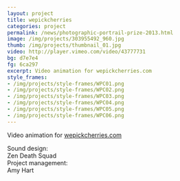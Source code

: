 ```yaml
---
layout: project
title: wepickcherries
categories: project
permalink: /news/photographic-portrail-prize-2013.html
image: /img/projects/303955492_960.jpg
thumb: /img/projects/thumbnail_01.jpg
video: http://player.vimeo.com/video/43777731
bg: d7e7e4
fg: 6ca297
excerpt: Video animation for wepickcherries.com
style_frames:
- /img/projects/style-frames/WPC01.png
- /img/projects/style-frames/WPC02.png
- /img/projects/style-frames/WPC03.png
- /img/projects/style-frames/WPC04.png
- /img/projects/style-frames/WPC05.png
- /img/projects/style-frames/WPC06.png
---
```


Video animation for [wepickcherries.com](wepickcherries.com)

Sound design: <br>Zen Death Squad <br>
Project management: <br>Amy Hart
